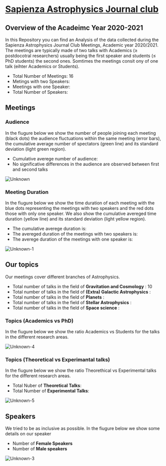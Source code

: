 # [Sapienza Astrophysics Journal club](https://sites.google.com/uniroma1.it/astrophysics-journal-club/home)

## Overview of the Acadeimc Year 2020-2021

In this Repository you can find an Analysis of the data collected during the Sapienza Astrophysics Journal Club Meetings, Academic year 2020/2021.
The meetings are typically made of two talks with Academics (≥ postdocotral researchers) usually being the first speaker and students (≤ PhD students) the second ones. Somtimes the meetings consit ony of one talk (eihter Academics or Students).
- Total Number of Meetings: 16
- Metings with two Speakers: 
- Meetings with one Speaker:
- Total Number of Speakers:

## Meetings

### Audience

In the fiugure below we show the number of people joining each meeting (black dots) the audience fluctuations within the same meeting (error bars), the cumulative average number of spectators (green line) and its standard deviation (light green region). 

- Cumulative averege number of audience: 
-  No significative differences in the audience are observed between first and second talks   


![Unknown](https://user-images.githubusercontent.com/81431176/123452448-b8834a00-d5de-11eb-9222-89c81dca0323.png)



### Meeting Duration

In the fiugure below we show the time duration of each meeting with the blue dots representing the meetings with two speakers and the red dots those with only one speaker. We also show the cumulative avereged time duration (yellow line) and its standard deviation (light yellow region).
- The cumulative averege duration is:
- The avereged duration of the meetings with two speakers is: 
- The averege duration of the meetings with one speaker is: 

![Unknown-1](https://user-images.githubusercontent.com/81431176/123452470-bcaf6780-d5de-11eb-8735-8f4f76663c29.png)




## Our topics
Our meetings cover different branches of Astrophysics.
- Total number of talks in the field of **Gravitation and Cosmology** : 10
- Total number of talks in the field of **(Extra) Galactic Astrophysics** : 
- Total number of talks in the field of **Planets** :
- Total number of talks in the field of **Stellar Astrophysics** :
- Total number of talks in the field of **Space science** :


### Topics (Academics vs PhD)

In the fiugure below we show the ratio Academics vs Students for the talks in the different research areas.

![Unknown-4](https://user-images.githubusercontent.com/81431176/123454051-6c390980-d5e0-11eb-9c2a-19a5641dfa26.png)


### Topics (Theoretical vs Experimantal talks)

In the fiugure below we show the ratio Theorethical vs Experimental talks for the different research areas.
- Total Nuber of **Theoretical Talks**:
- Total Number of **Experimental Talks**:

![Unknown-5](https://user-images.githubusercontent.com/81431176/123454062-6f33fa00-d5e0-11eb-90fa-369fb36d4a3a.png)



## Speakers

We tried to be as inclusive as possible. In the fiugure below we show some details on our speaker 
- Number of **Female Speakers**
- Number of **Male speakers**

![Unknown-3](https://user-images.githubusercontent.com/81431176/123454078-73f8ae00-d5e0-11eb-8afe-286c5ab5f0cf.png)
